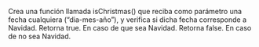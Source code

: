 Crea una función llamada isChristmas() que reciba como parámetro una fecha cualquiera (“dia-mes-año”), y verifica si dicha fecha corresponde a Navidad.
Retorna true. En caso de que sea Navidad.
Retorna false. En caso de no sea Navidad.
